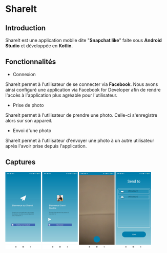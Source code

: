 # ShareIt

## Introduction

ShareIt est une application mobile dite "**Snapchat like**" faite sous **Android Studio** et développée en **Kotlin**.

## Fonctionnalités

- Connexion

ShareIt permet à l'utilisateur de se connecter via **Facebook**. Nous avons ainsi configuré une application via Facebook for Developer afin de rendre 
l'accès à l'application plus agréable pour l'utilisateur.

- Prise de photo

ShareIt permet à l'utilisateur de prendre une photo. Celle-ci s'enregistre alors sur son appareil.

- Envoi d'une photo

ShareIt permet à l'utilisateur d'envoyer une photo à un autre utilisateur après l'avoir prise depuis l'application.

## Captures

<p float="left">
  <img src="screen/home.jpg" width="22%">
  <img src="screen/logged-in.jpg" width="22%">
  <img src="screen/snap.jpg" width="22%">
  <img src="screen/send.jpg" width="22%">
</p>
